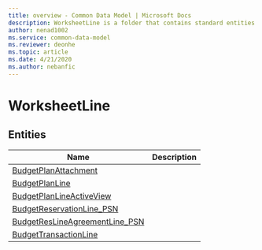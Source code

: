 ```yaml
---
title: overview - Common Data Model | Microsoft Docs
description: WorksheetLine is a folder that contains standard entities related to the Common Data Model.
author: nenad1002
ms.service: common-data-model
ms.reviewer: deonhe
ms.topic: article
ms.date: 4/21/2020
ms.author: nebanfic
---
```


# WorksheetLine


## Entities

|Name|Description|
|---|---|
|[BudgetPlanAttachment](BudgetPlanAttachment.md)||
|[BudgetPlanLine](BudgetPlanLine.md)||
|[BudgetPlanLineActiveView](BudgetPlanLineActiveView.md)||
|[BudgetReservationLine_PSN](BudgetReservationLine_PSN.md)||
|[BudgetResLineAgreementLine_PSN](BudgetResLineAgreementLine_PSN.md)||
|[BudgetTransactionLine](BudgetTransactionLine.md)||

